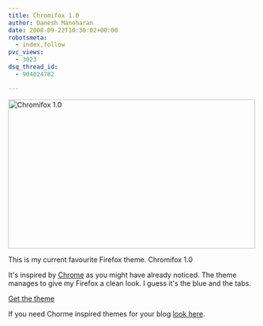 ```yaml
---
title: Chromifox 1.0
author: Danesh Manoharan
date: 2008-09-22T10:30:02+00:00
robotsmeta:
  - index,follow
pvc_views:
  - 3023
dsq_thread_id:
  - 904024782

---
```

[<img loading="lazy" src="http://farm4.static.flickr.com/3215/2878887714_2308b358a9.jpg" alt="Chromifox 1.0" width="500" height="302" />][1]

This is my current favourite Firefox theme. Chromifox 1.0

It's inspired by [Chrome][2] as you might have already noticed. The theme manages to give my Firefox a clean look. I guess it's the blue and the tabs.

[Get the theme][3]

If you need Chorme inspired themes for your blog [look here][4].

 [1]: http://www.flickr.com/photos/dannyportal/2878887714/ "Chromifox 1.0 by Danesh Manoharan, on Flickr"
 [2]: http://www.google.com/chrome
 [3]: https://addons.mozilla.org/en-US/firefox/addon/8782
 [4]: http://www.liewcf.com/blog/archives/2008/09/google-chrome-blog-theme-for-wordpress-and-blogspot/